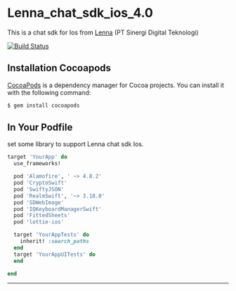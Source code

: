 # Lenna_chat_sdk_ios_4.0
This is a chat sdk for Ios from <a href="https://lenna.ai">Lenna</a> (PT Sinergi Digital Teknologi)

[![Build Status](https://img.shields.io/badge/platform-iOS-orange.svg)](https://github.com/sinergidigitalteknologi/Lenna_chat_sdk_ios_4.0)

## Installation Cocoapods
[CocoaPods](https://cocoapods.org) is a dependency manager for Cocoa projects. You can install it with the following command:

```bash
$ gem install cocoapods
```
## In Your Podfile
set some library to support Lenna chat sdk Ios.
```ruby
target 'YourApp' do
  use_frameworks!

  pod 'Alamofire', ' ~> 4.8.2'
  pod 'CryptoSwift'
  pod 'SwiftyJSON'
  pod 'RealmSwift', '~> 3.18.0'
  pod 'SDWebImage'
  pod 'IQKeyboardManagerSwift'
  pod 'FittedSheets'
  pod 'lottie-ios'

  target 'YourAppTests' do
    inherit! :search_paths
  end
  target 'YourAppUITests' do
  end

end
```






----------------------------
